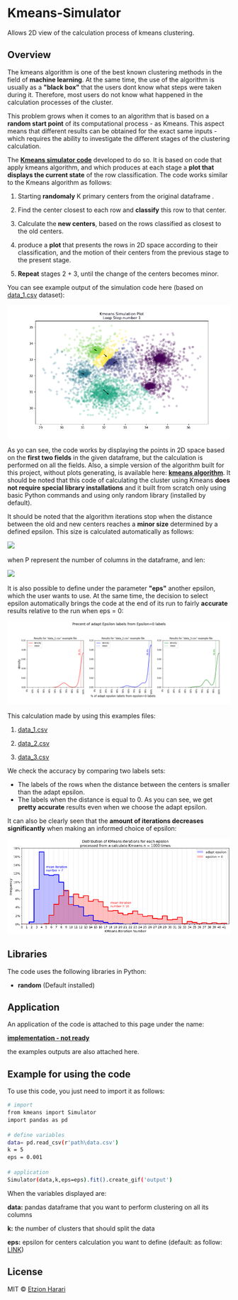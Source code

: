 # Kmeans-Simulator
Allows 2D view of the calculation process of kmeans clustering.

## Overview
The kmeans algorithm is one of the best known clustering methods in the field of **machine learning**. At the same time, the use of the algorithm is usually as a **"black box"** that the users dont know what steps were taken during it. Therefore, most users do not know what happened in the calculation processes of the cluster.

This problem grows when it comes to an algorithm that is based on a **random start point** of its computational process - as Kmeans. This aspect means that different results can be obtained for the exact same inputs - which requires the ability to investigate the different stages of the clustering calculation.

The [**Kmeans simulator code**](https://github.com/EtzionR/Kmeans-Simulator/blob/main/kmeans.py) developed to do so. It is based on code that apply kmeans algorithm, and which produces at each stage a **plot that displays the current state** of the row classification. The code works similar to the Kmeans algorithm as follows:

1. Starting **randomaly** K primary centers from the original dataframe .
 
2. Find the center closest to each row and **classify** this row to that center.

3. Calculate the **new centers**, based on the rows classified as closest to the old centers.

4. produce a **plot** that presents the rows in 2D space according to their classification, and the motion of their centers from the previous stage to the present stage.

5. **Repeat** stages 2 + 3, until the change of the centers becomes minor.

You can see example output of the simulation code here (based on [data_1.csv](https://github.com/EtzionR/Kmeans-Simulator/blob/main/example/data_1.csv) dataset):

![exm](https://github.com/EtzionR/Kmeans-Simulator/blob/main/picture/output_3.gif)

As yo can see, the code works by displaying the points in 2D space based on the **first two fields** in the given dataframe, but the calculation is performed on all the fields. Also, a simple version of the algorithm built for this project, without plots generating, is available here: [**kmeans algorithm**](https://github.com/EtzionR/Kmeans-Simulator/blob/main/km.py). It should be noted that this code of calculating the cluster using Kmeans **does not require special library installations** and it built from scratch only using basic Python commands and using only random library (installed by default).

It should be noted that the algorithm iterations stop when the distance between the old and new centers reaches a **minor size** determined by a defined epsilon. This size is calculated automatically as follows:

<img src="https://render.githubusercontent.com/render/math?math=Epsilon =  \epsilon  = \frac{min(len(column_{1}) \cdots len(column_{p}))}{\sqrt{n}}">

when P represent the number of columns in the dataframe, and len:

<img src="https://render.githubusercontent.com/render/math?math=len(x) = \mid max(x)-min(x) \mid">

It is also possible to define under the parameter **"eps"** another epsilon, which the user wants to use. At the same time, the decision to select epsilon automatically brings the code at the end of its run to fairly **accurate** results relative to the run when eps = 0:

![acc](https://github.com/EtzionR/Kmeans-Simulator/blob/main/picture/eps_adapt.png)

This calculation made by using this examples files:

1. [data_1.csv](https://github.com/EtzionR/Kmeans-Simulator/blob/main/example/data_1.csv)

2. [data_2.csv](https://github.com/EtzionR/Kmeans-Simulator/blob/main/example/data_2.csv)

3. [data_3.csv](https://github.com/EtzionR/Kmeans-Simulator/blob/main/example/data_3.csv)

We check the accuracy by comparing two labels sets:
- The labels of the rows when the distance between the centers is smaller than the adapt epsilon.
- The labels when the distance is equal to 0. 
As you can see, we get **pretty accurate** results even when we choose the adapt epsilon.

It can also be clearly seen that the **amount of iterations decreases significantly** when making an informed choice of epsilon:

![itr](https://github.com/EtzionR/Kmeans-Simulator/blob/main/picture/eps_distr_.png)


## Libraries
The code uses the following libraries in Python:

 - **random** (Default installed)


## Application
An application of the code is attached to this page under the name: 

[**implementation - not ready**]()

the examples outputs are also attached here.


## Example for using the code
To use this code, you just need to import it as follows:
``` sh
# import
from kmeans import Simulator
import pandas as pd

# define variables
data= pd.read_csv(r'path\data.csv')  
k = 5
eps = 0.001

# application
Simulator(data,k,eps=eps).fit().create_gif('output')
```

When the variables displayed are:

**data:** pandas dataframe that you want to perform clustering on all its columns

**k:** the number of clusters that should split the data

**eps:** epsilon for centers calculation you want to define (default: as follow: [LINK](https://render.githubusercontent.com/render/math?math=Epsilon%20=%20%20\epsilon%20%20=%20\frac{min(len(column_{1})%20\cdots%20len(column_{p}))}{\sqrt{n}}))


## License
MIT © [Etzion Harari](https://github.com/EtzionData)
